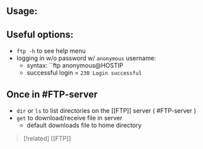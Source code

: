 
## Usage: 

## Useful options:
- ``ftp -h`` to see help menu
- logging in w/o password w/ ``anonymous`` username:
	- syntax: ``ftp anonymous@HOSTIP
	- successful login =  ``230 Login successful``

## Once in #FTP-server 
- ``dir`` or ``ls`` to list directories on the [[FTP]] server ( #FTP-server )
- ``get`` to download/receive file in server
	- default downloads file to home directory

>[!related]
>[[FTP]]
